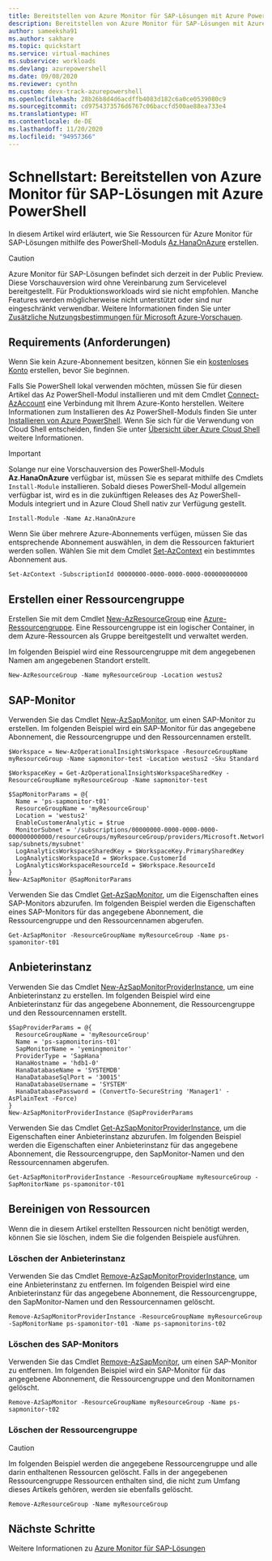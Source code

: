 ```yaml
---
title: Bereitstellen von Azure Monitor für SAP-Lösungen mit Azure PowerShell
description: Bereitstellen von Azure Monitor für SAP-Lösungen mit Azure PowerShell
author: sameeksha91
ms.author: sakhare
ms.topic: quickstart
ms.service: virtual-machines
ms.subservice: workloads
ms.devlang: azurepowershell
ms.date: 09/08/2020
ms.reviewer: cynthn
ms.custom: devx-track-azurepowershell
ms.openlocfilehash: 28b26b8d4d6acdffb4083d182c6a0ce0539080c9
ms.sourcegitcommit: cd9754373576d6767c06baccfd500ae88ea733e4
ms.translationtype: HT
ms.contentlocale: de-DE
ms.lasthandoff: 11/20/2020
ms.locfileid: "94957366"
---
```

# <a name="quickstart-deploy-azure-monitor-for-sap-solutions-with-azure-powershell"></a>Schnellstart: Bereitstellen von Azure Monitor für SAP-Lösungen mit Azure PowerShell

In diesem Artikel wird erläutert, wie Sie Ressourcen für Azure Monitor für SAP-Lösungen mithilfe des PowerShell-Moduls [Az.HanaOnAzure](/powershell/module/az.hanaonazure/#sap-hana-on-azure) erstellen.

> [!CAUTION]
> Azure Monitor für SAP-Lösungen befindet sich derzeit in der Public Preview. Diese Vorschauversion wird ohne Vereinbarung zum Servicelevel bereitgestellt. Für Produktionsworkloads wird sie nicht empfohlen. Manche Features werden möglicherweise nicht unterstützt oder sind nur eingeschränkt verwendbar. Weitere Informationen finden Sie unter [Zusätzliche Nutzungsbestimmungen für Microsoft Azure-Vorschauen](https://azure.microsoft.com/support/legal/preview-supplemental-terms/).

## <a name="requirements"></a>Requirements (Anforderungen)

Wenn Sie kein Azure-Abonnement besitzen, können Sie ein [kostenloses Konto](https://azure.microsoft.com/free/) erstellen, bevor Sie beginnen.

Falls Sie PowerShell lokal verwenden möchten, müssen Sie für diesen Artikel das Az PowerShell-Modul installieren und mit dem Cmdlet [Connect-AzAccount](/powershell/module/az.accounts/connect-azaccount) eine Verbindung mit Ihrem Azure-Konto herstellen. Weitere Informationen zum Installieren des Az PowerShell-Moduls finden Sie unter [Installieren von Azure PowerShell](/powershell/azure/install-az-ps). Wenn Sie sich für die Verwendung von Cloud Shell entscheiden, finden Sie unter [Übersicht über Azure Cloud Shell](../../../cloud-shell/overview.md) weitere Informationen.

> [!IMPORTANT]
> Solange nur eine Vorschauversion des PowerShell-Moduls **Az.HanaOnAzure** verfügbar ist, müssen Sie es separat mithilfe des Cmdlets `Install-Module` installieren. Sobald dieses PowerShell-Modul allgemein verfügbar ist, wird es in die zukünftigen Releases des Az PowerShell-Moduls integriert und in Azure Cloud Shell nativ zur Verfügung gestellt.

```azurepowershell-interactive
Install-Module -Name Az.HanaOnAzure
```

Wenn Sie über mehrere Azure-Abonnements verfügen, müssen Sie das entsprechende Abonnement auswählen, in dem die Ressourcen fakturiert werden sollen. Wählen Sie mit dem Cmdlet [Set-AzContext](/powershell/module/az.accounts/set-azcontext) ein bestimmtes Abonnement aus.

```azurepowershell-interactive
Set-AzContext -SubscriptionId 00000000-0000-0000-0000-000000000000
```

## <a name="create-a-resource-group"></a>Erstellen einer Ressourcengruppe

Erstellen Sie mit dem Cmdlet [New-AzResourceGroup](/powershell/module/az.resources/new-azresourcegroup) eine [Azure-Ressourcengruppe](../../../azure-resource-manager/management/overview.md). Eine Ressourcengruppe ist ein logischer Container, in dem Azure-Ressourcen als Gruppe bereitgestellt und verwaltet werden.

Im folgenden Beispiel wird eine Ressourcengruppe mit dem angegebenen Namen am angegebenen Standort erstellt.

```azurepowershell-interactive
New-AzResourceGroup -Name myResourceGroup -Location westus2
```

## <a name="sap-monitor"></a>SAP-Monitor

Verwenden Sie das Cmdlet [New-AzSapMonitor](/powershell/module/az.hanaonazure/new-azsapmonitor), um einen SAP-Monitor zu erstellen. Im folgenden Beispiel wird ein SAP-Monitor für das angegebene Abonnement, die Ressourcengruppe und den Ressourcennamen erstellt.

```azurepowershell-interactive
$Workspace = New-AzOperationalInsightsWorkspace -ResourceGroupName myResourceGroup -Name sapmonitor-test -Location westus2 -Sku Standard

$WorkspaceKey = Get-AzOperationalInsightsWorkspaceSharedKey -ResourceGroupName myResourceGroup -Name sapmonitor-test

$SapMonitorParams = @{
  Name = 'ps-sapmonitor-t01'
  ResourceGroupName = 'myResourceGroup'
  Location = 'westus2'
  EnableCustomerAnalytic = $true
  MonitorSubnet = '/subscriptions/00000000-0000-0000-0000-000000000000/resourceGroups/myResourceGroup/providers/Microsoft.Network/virtualNetworks/vnet-sap/subnets/mysubnet'
  LogAnalyticsWorkspaceSharedKey = $WorkspaceKey.PrimarySharedKey
  LogAnalyticsWorkspaceId = $Workspace.CustomerId
  LogAnalyticsWorkspaceResourceId = $Workspace.ResourceId
}
New-AzSapMonitor @SapMonitorParams
```

Verwenden Sie das Cmdlet [Get-AzSapMonitor](/powershell/module/az.hanaonazure/get-azsapmonitor), um die Eigenschaften eines SAP-Monitors abzurufen. Im folgenden Beispiel werden die Eigenschaften eines SAP-Monitors für das angegebene Abonnement, die Ressourcengruppe und den Ressourcennamen abgerufen.

```azurepowershell-interactive
Get-AzSapMonitor -ResourceGroupName myResourceGroup -Name ps-spamonitor-t01
```

## <a name="provider-instance"></a>Anbieterinstanz

Verwenden Sie das Cmdlet [New-AzSapMonitorProviderInstance](/powershell/module/az.hanaonazure/new-azsapmonitorproviderinstance), um eine Anbieterinstanz zu erstellen. Im folgenden Beispiel wird eine Anbieterinstanz für das angegebene Abonnement, die Ressourcengruppe und den Ressourcennamen erstellt.

```azurepowershell-interactive
$SapProviderParams = @{
  ResourceGroupName = 'myResourceGroup'
  Name = 'ps-sapmonitorins-t01'
  SapMonitorName = 'yemingmonitor'
  ProviderType = 'SapHana'
  HanaHostname = 'hdb1-0'
  HanaDatabaseName = 'SYSTEMDB'
  HanaDatabaseSqlPort = '30015'
  HanaDatabaseUsername = 'SYSTEM'
  HanaDatabasePassword = (ConvertTo-SecureString 'Manager1' -AsPlainText -Force)
}
New-AzSapMonitorProviderInstance @SapProviderParams
```

Verwenden Sie das Cmdlet [Get-AzSapMonitorProviderInstance](/powershell/module/az.hanaonazure/get-azsapmonitorproviderinstance), um die Eigenschaften einer Anbieterinstanz abzurufen. Im folgenden Beispiel werden die Eigenschaften einer Anbieterinstanz für das angegebene Abonnement, die Ressourcengruppe, den SapMonitor-Namen und den Ressourcennamen abgerufen.

```azurepowershell-interactive
Get-AzSapMonitorProviderInstance -ResourceGroupName myResourceGroup -SapMonitorName ps-spamonitor-t01
```

## <a name="clean-up-resources"></a>Bereinigen von Ressourcen

Wenn die in diesem Artikel erstellten Ressourcen nicht benötigt werden, können Sie sie löschen, indem Sie die folgenden Beispiele ausführen.

### <a name="delete-the-provider-instance"></a>Löschen der Anbieterinstanz

Verwenden Sie das Cmdlet [Remove-AzSapMonitorProviderInstance](/powershell/module/az.hanaonazure/remove-azsapmonitorproviderinstance), um eine Anbieterinstanz zu entfernen. Im folgenden Beispiel wird eine Anbieterinstanz für das angegebene Abonnement, die Ressourcengruppe, den SapMonitor-Namen und den Ressourcennamen gelöscht.

```azurepowershell-interactive
Remove-AzSapMonitorProviderInstance -ResourceGroupName myResourceGroup -SapMonitorName ps-spamonitor-t01 -Name ps-sapmonitorins-t02
```

### <a name="delete-the-sap-monitor"></a>Löschen des SAP-Monitors

Verwenden Sie das Cmdlet [Remove-AzSapMonitor](/powershell/module/az.hanaonazure/remove-azsapmonitor), um einen SAP-Monitor zu entfernen. Im folgenden Beispiel wird ein SAP-Monitor für das angegebene Abonnement, die Ressourcengruppe und den Monitornamen gelöscht.

```azurepowershell
Remove-AzSapMonitor -ResourceGroupName myResourceGroup -Name ps-sapmonitor-t02
```

### <a name="delete-the-resource-group"></a>Löschen der Ressourcengruppe

> [!CAUTION]
> Im folgenden Beispiel werden die angegebene Ressourcengruppe und alle darin enthaltenen Ressourcen gelöscht.
> Falls in der angegebenen Ressourcengruppe Ressourcen enthalten sind, die nicht zum Umfang dieses Artikels gehören, werden sie ebenfalls gelöscht.

```azurepowershell-interactive
Remove-AzResourceGroup -Name myResourceGroup
```

## <a name="next-steps"></a>Nächste Schritte

Weitere Informationen zu [Azure Monitor für SAP-Lösungen](azure-monitor-overview.md)